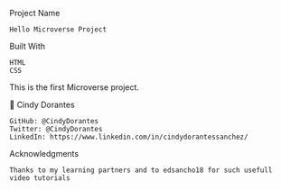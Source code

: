 Project Name

    Hello Microverse Project

Built With

    HTML
    CSS

This is the first Microverse project. 

👤 Cindy Dorantes

    GitHub: @CindyDorantes
    Twitter: @CindyDorantes
    LinkedIn: https://www.linkedin.com/in/cindydorantessanchez/
    
Acknowledgments

    Thanks to my learning partners and to edsancho18 for such usefull video tutorials
